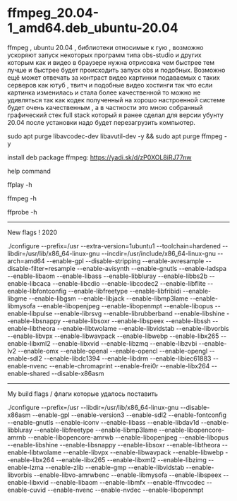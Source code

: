 # ffmpeg_20.04-1_amd64.deb_ubuntu-20.04
ffmpeg , ubuntu 20.04 , библиотеки относимые к гую , возможно ускоряют запуск некоторых программ типа obs-studio и других которым как и видео в браузере нужна отрисовка чем быстрее тем лучше и быстрее будет происходить запуск obs и подобных. Возможно ещё может отвечать за контраст видео картинки подаваемых с таких серверов как ютуб , твитч и подобные видео хостинги так что если картинка изменилась и стала более качественной то можно не удивляться так как кодек полученный на хорошо настроенной системе будет очень качественным , а в частности это мною собранный графический стек full stack который я ранее сделал для версии убунту 20.04 после установки надо будет перезагрузить компьютер.

sudo apt purge libavcodec-dev libavutil-dev -y && sudo apt purge ffmpeg -y 

install deb package ffmpeg: https://yadi.sk/d/zP0XOL8iRJ77nw

help command

ffplay -h

ffmpeg -h

ffprobe -h

------------------------------------------------------------------------------------------------------------------------

New flags ! 2020

./configure --prefix=/usr --extra-version=1ubuntu1 --toolchain=hardened --libdir=/usr/lib/x86_64-linux-gnu --incdir=/usr/include/x86_64-linux-gnu --arch=amd64 --enable-gpl --disable-stripping --enable-avresample --disable-filter=resample --enable-avisynth --enable-gnutls --enable-ladspa --enable-libaom --enable-libass --enable-libbluray --enable-libbs2b --enable-libcaca --enable-libcdio --enable-libcodec2 --enable-libflite --enable-libfontconfig --enable-libfreetype --enable-libfribidi --enable-libgme --enable-libgsm --enable-libjack --enable-libmp3lame --enable-libmysofa --enable-libopenjpeg --enable-libopenmpt --enable-libopus --enable-libpulse --enable-librsvg --enable-librubberband --enable-libshine --enable-libsnappy --enable-libsoxr --enable-libspeex --enable-libssh --enable-libtheora --enable-libtwolame --enable-libvidstab --enable-libvorbis --enable-libvpx --enable-libwavpack --enable-libwebp --enable-libx265 --enable-libxml2 --enable-libxvid --enable-libzmq --enable-libzvbi --enable-lv2 --enable-omx --enable-openal --enable-opencl --enable-opengl --enable-sdl2 --enable-libdc1394 --enable-libdrm --enable-libiec61883 --enable-nvenc --enable-chromaprint --enable-frei0r --enable-libx264 --enable-shared --disable-x86asm

_________________________________________________________________________________________________________________________
My build flags / флаги которые удалось поставить

./configure --prefix=/usr --libdir=/usr/lib/x86_64-linux-gnu --disable-x86asm --enable-gpl --enable-version3 --enable-sdl2 --enable-fontconfig --enable-gnutls --enable-iconv --enable-libass --enable-libdav1d --enable-libbluray --enable-libfreetype --enable-libmp3lame --enable-libopencore-amrnb --enable-libopencore-amrwb --enable-libopenjpeg --enable-libopus --enable-libshine --enable-libsnappy --enable-libsoxr --enable-libtheora --enable-libtwolame --enable-libvpx --enable-libwavpack --enable-libwebp --enable-libx264 --enable-libx265 --enable-libxml2 --enable-libzimg --enable-lzma --enable-zlib --enable-gmp --enable-libvidstab --enable-libvorbis --enable-libvo-amrwbenc --enable-libmysofa --enable-libspeex --enable-libxvid --enable-libaom --enable-libmfx --enable-ffnvcodec --enable-cuvid --enable-nvenc --enable-nvdec --enable-libopenmpt



